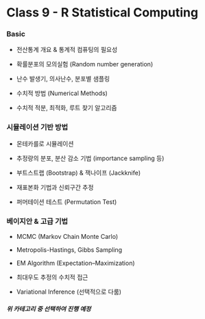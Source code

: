 # Class 9 - R Statistical Computing

### Basic

- 전산통계 개요 & 통계적 컴퓨팅의 필요성

- 확률분포의 모의실험 (Random number generation)

- 난수 발생기, 의사난수, 분포별 샘플링

- 수치적 방법 (Numerical Methods)

- 수치적 적분, 최적화, 루트 찾기 알고리즘

### 시뮬레이션 기반 방법

- 몬테카를로 시뮬레이션

- 추정량의 분포, 분산 감소 기법 (importance sampling 등)

- 부트스트랩 (Bootstrap) & 잭나이프 (Jackknife)

- 재표본화 기법과 신뢰구간 추정

- 퍼머테이션 테스트 (Permutation Test)

### 베이지안 & 고급 기법

- MCMC (Markov Chain Monte Carlo)

- Metropolis-Hastings, Gibbs Sampling

- EM Algorithm (Expectation–Maximization)

- 최대우도 추정의 수치적 접근

- Variational Inference (선택적으로 다룸)


##### 위 카테고리 중 선택하여 진행 예정